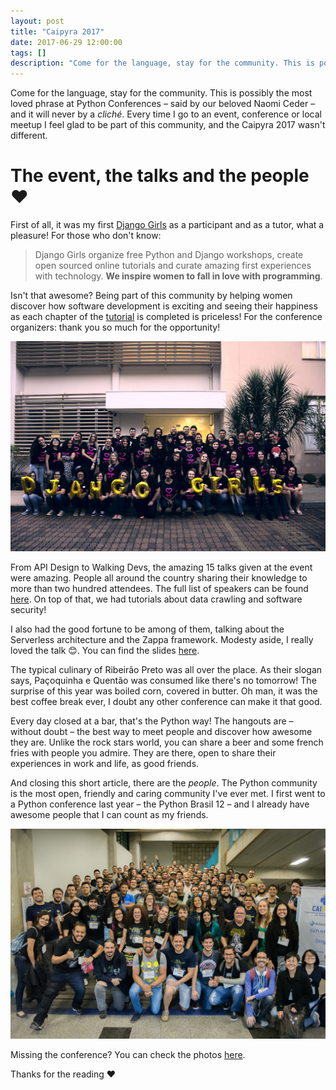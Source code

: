 ```yaml
---
layout: post
title: "Caipyra 2017"
date: 2017-06-29 12:00:00
tags: []
description: "Come for the language, stay for the community. This is possible the most loved phrase at Python Conferences – said by our loved Naomi Ceder – and it will never by a *cliché*. Every time I go to an event, conference or local meetup I feel glad to be part of this community, and the Caipyra 2017 wasn't different."
---
```


Come for the language, stay for the community. This is possibly the most loved phrase at Python Conferences – said by our beloved Naomi Ceder – and it will never by a *cliché*. Every time I go to an event, conference or local meetup I feel glad to be part of this community, and the Caipyra 2017 wasn't different.

# The event, the talks and the people :heart:
First of all, it was my first [Django Girls](https://djangogirls.org/) as a participant and as a tutor, what a pleasure! For those who don't know:

> Django Girls organize free Python and Django workshops, create open sourced online tutorials and curate amazing first experiences with technology. **We inspire women to fall in love with programming**.

Isn't that awesome? Being part of this community by helping women discover how software development is exciting and seeing their happiness as each chapter of the [tutorial](https://tutorial.djangogirls.org/en/) is completed is priceless! For the conference organizers: thank you so much for the opportunity!

![Django Girls Ribeirão Preto](/img/caipyra_dg.jpg)

From API Design to Walking Devs, the amazing 15 talks given at the event were amazing. People all around the country sharing their knowledge to more than two hundred attendees. The full list of speakers can be found [here](http://caipyra.python.org.br/). On top of that, we had tutorials about data crawling and software security!

I also had the good fortune to be among of them, talking about the Serverless architecture and the Zappa framework. Modesty aside, I really loved the talk :blush:. You can find the slides [here](https://speakerdeck.com/jonatasbaldin/in-the-land-of-serverless-who-uses-zappa-is-king).

The typical culinary of Ribeirão Preto was all over the place. As their slogan says, Paçoquinha e Quentão was consumed like there's no tomorrow! The surprise of this year was boiled corn, covered in butter. Oh man, it was the best coffee break ever, I doubt any other conference can make it that good.

Every day closed at a bar, that's the Python way! The hangouts are – without doubt – the best way to meet people and discover how awesome they are. Unlike the rock stars world, you can share a beer and some french fries with people you admire. They are there, open to share their experiences in work and life, as good friends. 

And closing this short article, there are the *people*. The Python community is the most open, friendly and caring community I've ever met. I first went to a Python conference last year – the Python Brasil 12 – and I already have awesome people that I can count as my friends.

![The official photo!](/img/caipyra_people.jpg)

Missing the conference? You can check the photos [here](https://www.flickr.com/photos/rdegiovani/sets/72157685348056266/).

Thanks for the reading :heart:
